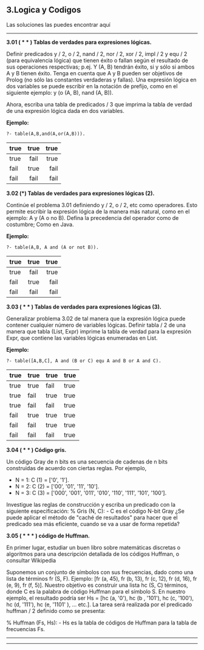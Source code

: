 
**3.Logica y Codigos**
-------------
Las soluciones las puedes encontrar aquí

----------




**3.01 ( * * ) Tablas de verdades para expresiones lógicas.**

Definir predicados y / 2, o / 2, nand / 2, nor / 2, xor / 2, impl / 2 y equ / 2 (para equivalencia lógica) que tienen éxito o fallan según el resultado de sus operaciones respectivas; p.ej. Y (A, B) tendrán éxito, si y sólo si ambos A y B tienen éxito. Tenga en cuenta que A y B pueden ser objetivos de Prolog (no sólo las constantes verdaderas y fallas).
Una expresión lógica en dos variables se puede escribir en la notación de prefijo, como en el siguiente ejemplo: y (o (A, B), nand (A, B)).

Ahora, escriba una tabla de predicados / 3 que imprima la tabla de verdad de una expresión lógica dada en dos variables.

**Ejemplo:**

    ?- table(A,B,and(A,or(A,B))).
| true | true | true |
|:-------------------|:--------:|-------------------:|
| true | fail | true |
| fail | true | fail |
| fail | fail | fail |


**3.02 (*) Tablas de verdades para expresiones lógicas (2).**

Continúe el problema 3.01 definiendo y / 2, o / 2, etc como operadores. Esto permite escribir la expresión lógica de la manera más natural, como en el ejemplo: A y (A o no B). Defina la precedencia del operador como de costumbre; Como en Java.

**Ejemplo:**

    ?- table(A,B, A and (A or not B)).
    
| true | true | true |
|:-------------------|:--------:|-------------------:|
| true | fail | true |
| fail | true | fail |
| fail | fail | fail |


**3.03 ( * * ) Tablas de verdades para expresiones lógicas (3).**

Generalizar problema 3.02 de tal manera que la expresión lógica puede contener cualquier número de variables lógicas. Definir tabla / 2 de una manera que tabla (List, Expr) imprime la tabla de verdad para la expresión Expr, que contiene las variables lógicas enumeradas en List.

**Ejemplo:**

    ?- table([A,B,C], A and (B or C) equ A and B or A and C).

true | true | true |true
--- | --- | --- | ---
true | true | fail |true
true | fail | true |true
true | fail | fail |true
fail | true | true |true
fail | fail | true |true
fail | fail | fail |true






**3.04 ( * * ) Código gris.**

Un código Gray de n bits es una secuencia de cadenas de n bits construidas de acuerdo con ciertas reglas. Por ejemplo,

 - N = 1: C (1) = ['0', '1'].
 - N = 2: C (2) = ['00', '01', '11', '10'].
 - N = 3: C (3) = ['000', '001', '011', '010', '110', '111', '101',
   '100'].

Investigue las reglas de construcción y escriba un predicado con la siguiente especificación:
% Gris (N, C): - C es el código N-bit Gray
¿Se puede aplicar el método de "caché de resultados" para hacer que el predicado sea más eficiente, cuando se va a usar de forma repetida?

**3.05 ( * * * ) código de Huffman.**

En primer lugar, estudiar un buen libro sobre matemáticas discretas o algoritmos para una descripción detallada de los códigos Huffman, o consultar Wikipedia

Suponemos un conjunto de símbolos con sus frecuencias, dado como una lista de términos fr (S, F). Ejemplo: [fr (a, 45), fr (b, 13), fr (c, 12), fr (d, 16), fr (e, 9), fr (f, 5)]. Nuestro objetivo es construir una lista hc (S, C) términos, donde C es la palabra de código Huffman para el símbolo S. En nuestro ejemplo, el resultado podría ser Hs = [hc (a, '0'), hc (b , '101'), hc (c, '100'), hc (d, '111'), hc (e, '1101' ), ... etc.]. La tarea será realizada por el predicado huffman / 2 definido como se presenta:

% Huffman (Fs, Hs): - Hs es la tabla de códigos de Huffman para la tabla de frecuencias Fs.


----------



_ _ _ _ _




